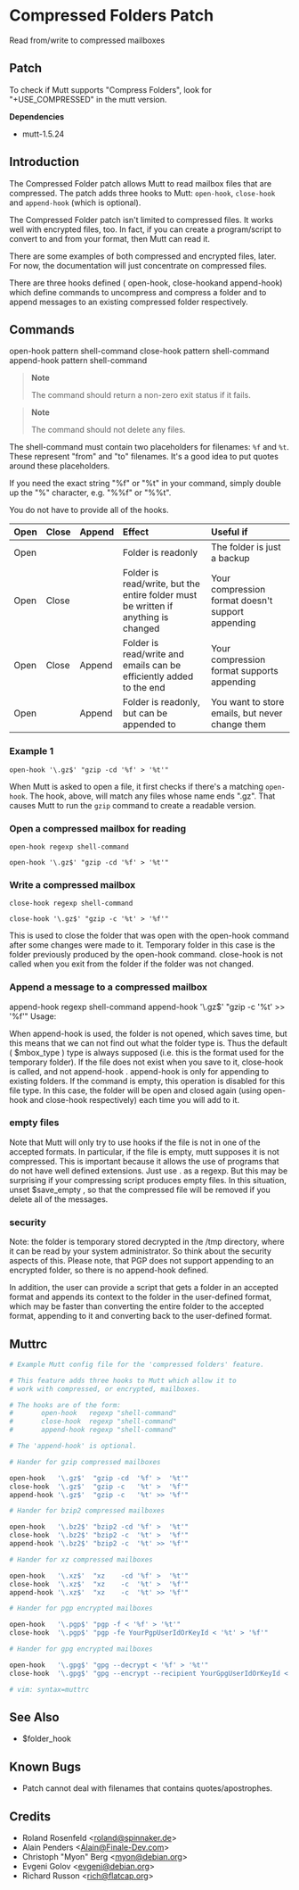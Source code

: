 Compressed Folders Patch
========================

Read from/write to compressed mailboxes

Patch
-----

To check if Mutt supports "Compress Folders", look for "+USE\_COMPRESSED" in the mutt version.

**Dependencies**
-   mutt-1.5.24

Introduction
------------

The Compressed Folder patch allows Mutt to read mailbox files that are compressed. The patch adds three hooks to Mutt: `open-hook`, `close-hook` and `append-hook` (which is optional).

The Compressed Folder patch isn't limited to compressed files. It works well with encrypted files, too. In fact, if you can create a program/script to convert to and from your format, then Mutt can read it.

There are some examples of both compressed and encrypted files, later. For now, the documentation will just concentrate on compressed files.

There are three hooks defined ( open-hook, close-hookand append-hook) which define commands to uncompress and compress a folder and to append messages to an existing compressed folder respectively.

Commands
--------

open-hook pattern shell-command
close-hook pattern shell-command
append-hook pattern shell-command

> **Note**
>
> The command should return a non-zero exit status if it fails.

> **Note**
>
> The command should not delete any files.

The shell-command must contain two placeholders for filenames: `%f` and `%t`. These represent "from" and "to" filenames. It's a good idea to put quotes around these placeholders.

If you need the exact string "%f" or "%t" in your command, simply double up the "%" character, e.g. "%%f" or "%%t".

You do not have to provide all of the hooks.

| Open | Close | Append | Effect                                                                             | Useful if                                         |
|:-----|:------|:-------|:-----------------------------------------------------------------------------------|:--------------------------------------------------|
| Open |       |        | Folder is readonly                                                                 | The folder is just a backup                       |
| Open | Close |        | Folder is read/write, but the entire folder must be written if anything is changed | Your compression format doesn't support appending |
| Open | Close | Append | Folder is read/write and emails can be efficiently added to the end                | Your compression format supports appending        |
| Open |       | Append | Folder is readonly, but can be appended to                                         | You want to store emails, but never change them   |

### Example 1

    open-hook '\.gz$' "gzip -cd '%f' > '%t'"

When Mutt is asked to open a file, it first checks if there's a matching `open-hook`. The hook, above, will match any files whose name ends ".gz". That causes Mutt to run the `gzip` command to create a readable version.

### Open a compressed mailbox for reading

    open-hook regexp shell-command

    open-hook '\.gz$' "gzip -cd '%f' > '%t'"

### Write a compressed mailbox

    close-hook regexp shell-command

    close-hook '\.gz$' "gzip -c '%t' > '%f'"

This is used to close the folder that was open with the
open-hook
command after some changes were made to it. Temporary folder in this case is the folder previously produced by the
open-hook
command.
close-hook
is not called when you exit from the folder if the folder was not changed.

### Append a message to a compressed mailbox

append-hook regexp shell-command append-hook '\\.gz$' "gzip -c '%t' \>\> '%f'"
Usage:

When
append-hook
is used, the folder is not opened, which saves time, but this means that we can not find out what the folder type is. Thus the default (
$mbox\_type
) type is always supposed (i.e. this is the format used for the temporary folder). If the file does not exist when you save to it,
close-hook
is called, and not
append-hook
.
append-hook
is only for appending to existing folders. If the
command
is empty, this operation is disabled for this file type. In this case, the folder will be open and closed again (using
open-hook
and
close-hook
respectively) each time you will add to it.

### empty files

Note that Mutt will only try to use hooks if the file is not in one of the accepted formats. In particular, if the file is empty, mutt supposes it is not compressed. This is important because it allows the use of programs that do not have well defined extensions. Just use
.
as a regexp. But this may be surprising if your compressing script produces empty files. In this situation, unset
$save\_empty
, so that the compressed file will be removed if you delete all of the messages.

### security

Note:
the folder is temporary stored decrypted in the /tmp directory, where it can be read by your system administrator. So think about the security aspects of this.
Please note, that PGP does not support appending to an encrypted folder, so there is no append-hook defined.

In addition, the user can provide a script that gets a folder in an accepted format and appends its context to the folder in the user-defined format, which may be faster than converting the entire folder to the accepted format, appending to it and converting back to the user-defined format.

Muttrc
------

```bash
# Example Mutt config file for the 'compressed folders' feature.

# This feature adds three hooks to Mutt which allow it to
# work with compressed, or encrypted, mailboxes.

# The hooks are of the form:
#       open-hook   regexp "shell-command"
#       close-hook  regexp "shell-command"
#       append-hook regexp "shell-command"

# The 'append-hook' is optional.

# Hander for gzip compressed mailboxes

open-hook   '\.gz$'  "gzip -cd  '%f' >  '%t'"
close-hook  '\.gz$'  "gzip -c   '%t' >  '%f'"
append-hook '\.gz$'  "gzip -c   '%t' >> '%f'"

# Hander for bzip2 compressed mailboxes

open-hook   '\.bz2$' "bzip2 -cd '%f' >  '%t'"
close-hook  '\.bz2$' "bzip2 -c  '%t' >  '%f'"
append-hook '\.bz2$' "bzip2 -c  '%t' >> '%f'"

# Hander for xz compressed mailboxes

open-hook   '\.xz$'  "xz    -cd '%f' >  '%t'"
close-hook  '\.xz$'  "xz    -c  '%t' >  '%f'"
append-hook '\.xz$'  "xz    -c  '%t' >> '%f'"

# Hander for pgp encrypted mailboxes

open-hook   '\.pgp$' "pgp -f < '%f' > '%t'"
close-hook  '\.pgp$' "pgp -fe YourPgpUserIdOrKeyId < '%t' > '%f'"

# Hander for gpg encrypted mailboxes

open-hook   '\.gpg$' "gpg --decrypt < '%f' > '%t'"
close-hook  '\.gpg$' "gpg --encrypt --recipient YourGpgUserIdOrKeyId < '%t' > '%f'"

# vim: syntax=muttrc
```

See Also
--------

-   $folder\_hook

Known Bugs
----------

-   Patch cannot deal with filenames that contains quotes/apostrophes.

Credits
-------

-   Roland Rosenfeld \<roland@spinnaker.de\>
-   Alain Penders \<Alain@Finale-Dev.com\>
-   Christoph "Myon" Berg \<myon@debian.org\>
-   Evgeni Golov \<evgeni@debian.org\>
-   Richard Russon \<rich@flatcap.org\>

